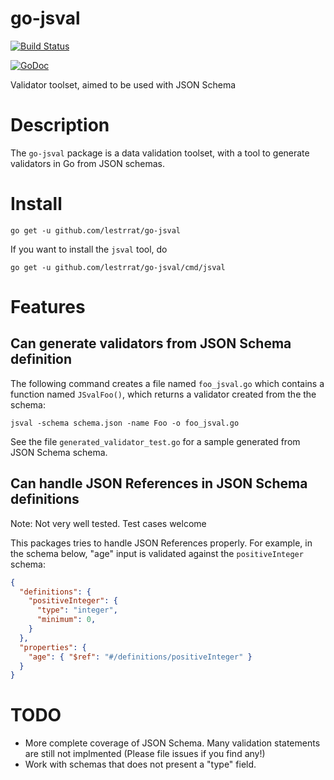 # go-jsval

[![Build Status](https://travis-ci.org/lestrrat/go-jsval.svg?branch=master)](https://travis-ci.org/lestrrat/go-jsval)

[![GoDoc](https://godoc.org/github.com/lestrrat/go-jsval?status.svg)](https://godoc.org/github.com/lestrrat/go-jsval)

Validator toolset, aimed to be used with JSON Schema

# Description

The `go-jsval` package is a data validation toolset, with
a tool to generate validators in Go from JSON schemas.

# Install

```
go get -u github.com/lestrrat/go-jsval
```

If you want to install the `jsval` tool, do

```
go get -u github.com/lestrrat/go-jsval/cmd/jsval
```

# Features

## Can generate validators from JSON Schema definition

The following command creates a file named `foo_jsval.go` 
which contains a function named `JSvalFoo()`, which
returns a validator created from the the schema:

```
jsval -schema schema.json -name Foo -o foo_jsval.go
```

See the file `generated_validator_test.go` for a sample
generated from JSON Schema schema.

## Can handle JSON References in JSON Schema definitions

Note: Not very well tested. Test cases welcome

This packages tries to handle JSON References properly.
For example, in the schema below, "age" input is validated
against the `positiveInteger` schema:

```json
{
  "definitions": {
    "positiveInteger": {
      "type": "integer",
      "minimum": 0,
    }
  },
  "properties": {
    "age": { "$ref": "#/definitions/positiveInteger" }
  }
}
```

# TODO

* More complete coverage of JSON Schema. Many validation statements are still not implmented (Please file issues if you find any!)
* Work with schemas that does not present a "type" field.


